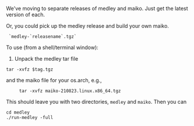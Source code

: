We've moving to separate releases of medley and maiko.
Just get the latest version of each.

Or, you could pick up the medley release and build your own maiko.

     `medley-`releasename`.tgz`

To use (from a shell/terminal window):

1. Unpack the medley tar file
  ```
  tar -xvfz $tag.tgz
  ```
  and the maiko file for your os.arch, e.g.,
```
     tar -xvfz maiko-210823.linux.x86_64.tgz
```
  This should leave you with two directories, `medley` and `maiko`.
  Then you can 
   ```
   cd medley
   ./run-medley -full
   ```
   

